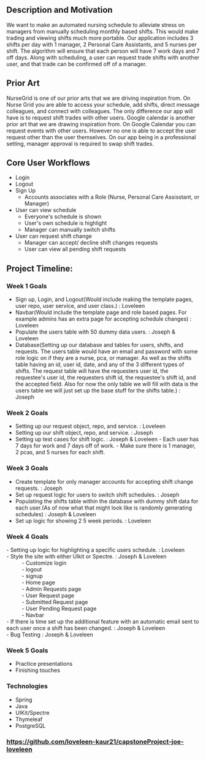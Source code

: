 ## Description and Motivation
We want to make an automated nursing schedule to alleviate stress on managers from manually scheduling monthly based shifts. This would make trading and viewing shifts
much more portable. Our application includes 3 shifts per day with 1 manager, 2 Personal Care Assistants, and 5 nurses per shift. The algorithm will ensure that each person will 
have 7 work days and 7 off days. Along with scheduling, a user can request trade shifts with another user, and that trade can be confirmed off of a manager. 


## Prior Art
NurseGrid is one of our prior arts that we are driving inspiration from. On Nurse Grid you are able to access your schedule, add shifts, direct message colleagues,
and connect with colleagues. The only difference our app will have is to request shift trades with other users. Google calendar is another prior art that we are 
drawing inspiration from. On Google Calendar you can request events with other users. However no one is able to accept the user request other than the user themselves.
On our app being in a professional setting, manager approval is required to swap shift trades.


## Core User Workflows
- Login 
- Logout
- Sign Up
  - Accounts associates with a Role (Nurse, Personal Care Assisstant, or Manager)
- User can view schedule
  - Everyone's schedule is shown
  - User's own schedule is highlight
  - Manager can manually switch shifts
- User can request shift change
  - Manager can accept/ decline shift changes requests
  - User can view all pending shift requests


## Project Timeline:

### Week 1 Goals
- Sign up, Login, and Logout(Would include making the template pages, user repo, user service, and user class.) : Loveleen
- Navbar(Would include the template page and role based pages. For example admins has an extra page for accepting schedule changes) : Loveleen
- Populate the users table with 50 dummy data users. : Joseph & Loveleen
- Database(Setting up our database and tables for users, shifts, and requests. The users table would have an email and 
  password with some role logic on if they are a nurse, pca, or manager. As well as the shifts table having an id, user id, date, and any of the 3 
  different types of shifts. The request table will have the requesters user id, the requestee's user id, the requesters shift id, the requestee's shift id, and the accepted field. 
  Also for now the only table we will fill with data is the users table we will just set up the base stuff for the shifts table.) : Joseph
  

### Week 2 Goals
- Setting up our request object, repo, and service. : Loveleen
- Setting up our shift object, repo, and service. : Joseph
- Setting up test cases for shift logic. : Joseph & Loveleen 
      - Each user has 7 days for work and 7 days off of work.
      - Make sure there is 1 manager, 2 pcas, and 5 nurses for each shift.
  

### Week 3 Goals
- Create template for only manager accounts for accepting shift change requests. : Joseph
- Set up request logic for users to switch shift schedules. : Joseph
- Populating the shifts table within the database with dummy shift data for each user.(As of now what that might look like is randomly generating schedules)
  : Joseph & Loveleen
- Set up logic for showing 2 5 week periods. : Loveleen


### Week 4 Goals
<dl>
  <dt> - Setting up logic for highlighting a specific users schedule. : Loveleen
  <dt> - Style the site with either UIkit or Spectre. : Joseph & Loveleen
      <dd> - Customize login
     <dd> - logout
     <dd> - signup
     <dd> - Home page
     <dd> - Admin Requests page
     <dd> - User Request page
     <dd> - Submitted Request page
     <dd> - User Pending Request page
      <dd> - Navbar     
  <dt> - If there is time set up the additional feature with an automatic email sent to each user once a shift has been changed. : Joseph & Loveleen
  <dt> - Bug Testing : Joseph & Loveleen
    </dl>


### Week 5 Goals
- Practice presentations
- Finishing touches


### Technologies
- Spring
- Java
- UIKit/Spectre
- Thymeleaf
- PostgreSQL
### https://github.com/loveleen-kaur21/capstoneProject-joe-loveleen
